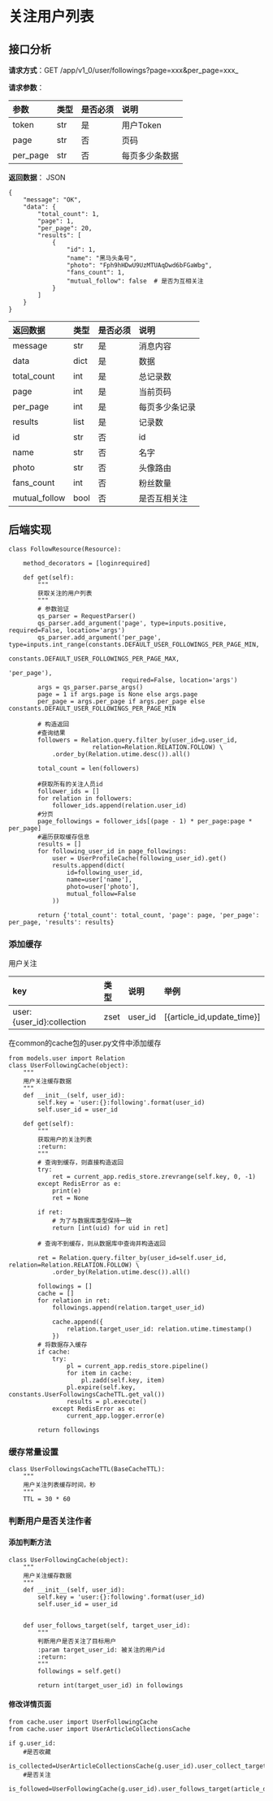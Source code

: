 # 关注用户列表

## 接口分析

**请求方式**：GET /app/v1_0/user/followings?page=xxx&per\_page=xxx_

**请求参数**：

| 参数 | 类型 | 是否必须 | 说明 |
| :--- | :--- | :--- | :--- |
| token | str | 是 | 用户Token |
| page | str | 否 | 页码 |
| per\_page | str | 否 | 每页多少条数据 |

**返回数据**： JSON

```
{
    "message": "OK",
    "data": {
        "total_count": 1,
        "page": 1,
        "per_page": 20,
        "results": [
            {
                "id": 1,
                "name": "黑马头条号",
                "photo": "Fph9hHDwU9UzMTUAqDwd6bFGaWbg",
                "fans_count": 1,
                "mutual_follow": false  # 是否为互相关注
            }
        ]
    }
}
```

| 返回数据 | 类型 | 是否必须 | 说明 |
| :--- | :--- | :--- | :--- |
| message | str | 是 | 消息内容 |
| data | dict | 是 | 数据 |
| total\_count | int | 是 | 总记录数 |
| page | int | 是 | 当前页码 |
| per\_page | int | 是 | 每页多少条记录 |
| results | list | 是 | 记录数 |
| id | str | 否 | id |
| name | str | 否 | 名字 |
| photo | str | 否 | 头像路由 |
| fans\_count | int | 否 | 粉丝数量 |
| mutual\_follow | bool | 否 | 是否互相关注 |

## 后端实现

```
class FollowResource(Resource):

    method_decorators = [loginrequired]

    def get(self):
        """
        获取关注的用户列表
        """
        # 参数验证
        qs_parser = RequestParser()
        qs_parser.add_argument('page', type=inputs.positive, required=False, location='args')
        qs_parser.add_argument('per_page', type=inputs.int_range(constants.DEFAULT_USER_FOLLOWINGS_PER_PAGE_MIN,
                                                                 constants.DEFAULT_USER_FOLLOWINGS_PER_PAGE_MAX,
                                                                 'per_page'),
                               required=False, location='args')
        args = qs_parser.parse_args()
        page = 1 if args.page is None else args.page
        per_page = args.per_page if args.per_page else constants.DEFAULT_USER_FOLLOWINGS_PER_PAGE_MIN

        # 构造返回
        #查询结果
        followers = Relation.query.filter_by(user_id=g.user_id,
                       relation=Relation.RELATION.FOLLOW) \
            .order_by(Relation.utime.desc()).all()

        total_count = len(followers)

        #获取所有的关注人员id
        follower_ids = []
        for relation in followers:
            follower_ids.append(relation.user_id)
        #分页
        page_followings = follower_ids[(page - 1) * per_page:page * per_page]
        #遍历获取缓存信息
        results = []
        for following_user_id in page_followings:
            user = UserProfileCache(following_user_id).get()
            results.append(dict(
                id=following_user_id,
                name=user['name'],
                photo=user['photo'],
                mutual_follow=False
            ))

        return {'total_count': total_count, 'page': page, 'per_page': per_page, 'results': results}
```

### 添加缓存

用户关注

| key | 类型 | 说明 | 举例 |
| :--- | :--- | :--- | :--- |
| user:{user\_id}:collection | zset | user\_id | \[{article\_id,update\_time}\] |

在common的cache包的user.py文件中添加缓存

```
from models.user import Relation
class UserFollowingCache(object):
    """
    用户关注缓存数据
    """
    def __init__(self, user_id):
        self.key = 'user:{}:following'.format(user_id)
        self.user_id = user_id

    def get(self):
        """
        获取用户的关注列表
        :return:
        """
        # 查询到缓存，则直接构造返回
        try:
            ret = current_app.redis_store.zrevrange(self.key, 0, -1)
        except RedisError as e:
            print(e)
            ret = None

        if ret:
            # 为了与数据库类型保持一致
            return [int(uid) for uid in ret]

        # 查询不到缓存，则从数据库中查询并构造返回

        ret = Relation.query.filter_by(user_id=self.user_id, relation=Relation.RELATION.FOLLOW) \
            .order_by(Relation.utime.desc()).all()

        followings = []
        cache = []
        for relation in ret:
            followings.append(relation.target_user_id)

            cache.append({
                relation.target_user_id: relation.utime.timestamp()
            })
        # 将数据存入缓存
        if cache:
            try:
                pl = current_app.redis_store.pipeline()
                for item in cache:
                    pl.zadd(self.key, item)
                pl.expire(self.key, constants.UserFollowingsCacheTTL.get_val())
                results = pl.execute()
            except RedisError as e:
                current_app.logger.error(e)

        return followings
```

### 缓存常量设置

```
class UserFollowingsCacheTTL(BaseCacheTTL):
    """
    用户关注列表缓存时间，秒
    """
    TTL = 30 * 60
```

### 判断用户是否关注作者

#### 添加判断方法

```
class UserFollowingCache(object):
    """
    用户关注缓存数据
    """
    def __init__(self, user_id):
        self.key = 'user:{}:following'.format(user_id)
        self.user_id = user_id


    def user_follows_target(self, target_user_id):
        """
        判断用户是否关注了目标用户
        :param target_user_id: 被关注的用户id
        :return:
        """
        followings = self.get()

        return int(target_user_id) in followings
```

#### 修改详情页面

```
from cache.user import UserFollowingCache
from cache.user import UserArticleCollectionsCache

if g.user_id:
    #是否收藏
    is_collected=UserArticleCollectionsCache(g.user_id).user_collect_target(article_id)
    #是否关注
    is_followed=UserFollowingCache(g.user_id).user_follows_target(article_dict.get('aut_id'))
        
```

### 



